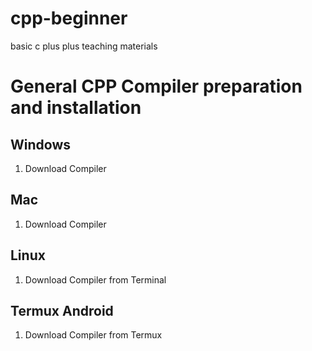 # cpp-beginner
basic c plus plus teaching materials
# General CPP Compiler preparation and installation
## Windows
1. Download Compiler 
## Mac
1. Download Compiler
## Linux
1. Download Compiler from Terminal
## Termux Android
1. Download Compiler from Termux
